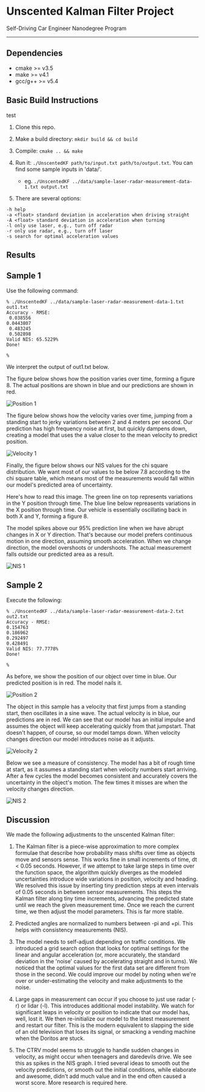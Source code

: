 # Unscented Kalman Filter Project 
Self-Driving Car Engineer Nanodegree Program

---

## Dependencies

* cmake >= v3.5
* make >= v4.1
* gcc/g++ >= v5.4

## Basic Build Instructions

test

1. Clone this repo.
2. Make a build directory: `mkdir build && cd build`
3. Compile: `cmake .. && make`
4. Run it: `./UnscentedKF path/to/input.txt path/to/output.txt`. You can find
   some sample inputs in 'data/'.
    - eg. `./UnscentedKF ../data/sample-laser-radar-measurement-data-1.txt output.txt`

5. There are several options:
```
-h help
-a <float> standard deviation in acceleration when driving straight
-A <float> standard deviation in acceleration when turning
-l only use laser, e.g., turn off radar
-r only use radar, e.g., turn off laser
-s search for optimal acceleration values
```

## Results

## Sample 1

Use the following command:

```
% ./UnscentedKF ../data/sample-laser-radar-measurement-data-1.txt out1.txt
Accuracy - RMSE:
 0.038556
0.0443807
 0.483245
 0.502898
Valid NIS: 65.5229%
Done!

%
```
We interpret the output of out1.txt below.

The figure below shows how the position varies over time, forming
a figure 8.  The actual positions are shown in blue and our predictions
are shown in red.

![Position 1](images/position_1.png?raw=true "Predicting Position 1")

The figure below shows how the velocity varies over time, jumping
from a standing start to jerky variations between 2 and 4 meters
per second. Our prediction has high frequency noise at first, but quickly
dampens down, creating a model that uses the a value closer to the
mean velocity to predict position.

![Velocity 1](images/velocity_1.png?raw=true "Predicting Velocity 1")

Finally, the figure below shows our NIS values for the chi square distribution.
We want most of our values to be below 7.8 according to the chi square table, 
which means most of the measurements would fall within our model's predicted area
of uncertainty.

Here's how to read this image.  The green line on top represents variations in
the Y position through time.  The blue line below repreasents variations in the X
position through time.  Our vehicle is essentially oscillating back in both X and Y,
forming a figure 8.

The model spikes above our 95% prediction line when we have abrupt changes in 
X or Y direction.  That's because our model prefers continuous motion in one 
direction, assuming smooth acceleration.  When we change direction, the model
overshoots or undershoots.  The actual measurement falls outside our predicted
area as a result.

![NIS 1](images/nis_1.png?raw=true "NIS Consistency 1")

## Sample 2

Execute the following:

```
% ./UnscentedKF ../data/sample-laser-radar-measurement-data-2.txt out2.txt
Accuracy - RMSE:
0.154763
0.186962
0.292497
0.428491
Valid NIS: 77.7778% 
Done!

%
```

As before, we show the position of our object over time in blue.  Our
predicted position is in red.  The model nails it.

![Position 2](images/position_2.png?raw=true "Predicting Position 1")

The object in this sample has a velocity that first jumps from a standing start,
then oscillates in a sine wave. The actual velocity is in blue, our predictions
are in red.  We can see that our model has an initial impulse and assumes the
object will keep accelerating quickly from that jumpstart. That doesn't happen,
of course, so our model tamps down.  When velocity changes direction our model
introduces noise as it adjusts.

![Velocity 2](images/velocity_2.png?raw=true "Predicting Velocity 1")

Below we see a measure of consistency.  The model has a bit of rough time at
start, as it assumes a standing start when velocity numbers start arriving.  After
a few cycles the model becomes consistent and accurately covers the uncertainty
in the object's motion.  The few times it misses are when the velocity changes
direction.

![NIS 2](images/nis_2.png?raw=true "NIS Consistency 1")

## Discussion

We made the following adjustments to the unscented Kalman filter:

1. The Kalman filter is a piece-wise approximation to more complex formulae that
describe how probability mass shifts over time as objects move and sensors sense.
This works fine in small increments of time, dt < 0.05 seconds.  However, if we attempt
to take large steps in time over the function space, the algorithm quickly diverges
as the modeled uncertainties introduce wide variations in position, velocity and
heading. We resolved this issue by inserting tiny prediction steps at even intervals of 0.05
seconds in between sensor measurements.  This steps the Kalman filter along tiny time
increments, advancing the predicted state until we reach the given measurement time.  Once
we reach the current time, we then adjust the model parameters.  This is far more stable.

2. Predicted angles are normalized to numbers between -pi and +pi.  This helps with
consistency measurements (NIS).

3. The model needs to self-adjust depending on traffic conditions.  We introduced a grid
search option that looks for optimal settings for the linear and angular acceleration (or,
more accurately, the standard deviation in the 'noise' caused by accelerating straight and
in turns).  We noticed that the optimal values for the first data set are different from
those in the second.  We could improve our model by noting when we're over or under-estimating
the velocity and make adjustments to the noise.

4. Large gaps in measurement can occur if you choose to just use radar (-r) or lidar (-l).  This
introduces additional model instability.  We watch for significant leaps in velocity or position
to indicate that our model has, well, lost it. We then re-initialize our model to the latest
measurement and restart our filter.  This is the modern equivalent to slapping the side of an
old television that loses its signal, or smacking a vending machine when the Doritos are stuck.

5. The CTRV model seems to struggle to handle sudden changes in velocity, as might occur
when teenagers and daredevils drive.  We see this as spikes in the NIS graph.  I tried several
ideas to smooth out the velocity predictions, or smooth out the initial conditions, while 
elaborate and awesome, didn't add much value and in the end often caused a worst score.  More
research is required here.


